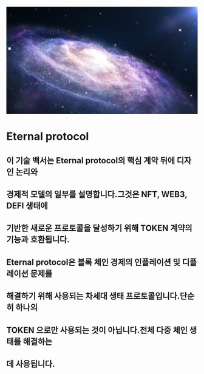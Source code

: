![image](https://github.com/EternalProtocol/img/blob/main/ETPIMG.png) <br>

# Eternal protocol <br>

## 이 기술 백서는 Eternal protocol의 핵심 계약 뒤에 디자인 논리와 <br>

## 경제적 모델의 일부를 설명합니다.그것은 NFT, WEB3, DEFI 생태에<br>

## 기반한 새로운 프로토콜을 달성하기 위해 TOKEN 계약의 기능과 호환됩니다.<br>

## Eternal protocol은 블록 체인 경제의 인플레이션 및 디플레이션 문제를  <br>

## 해결하기 위해 사용되는 차세대 생태 프로토콜입니다.단순히 하나의  <br>

## TOKEN 으로만 사용되는 것이 아닙니다.전체 다중 체인 생태를 해결하는  <br>
## 데 사용됩니다.<br>
